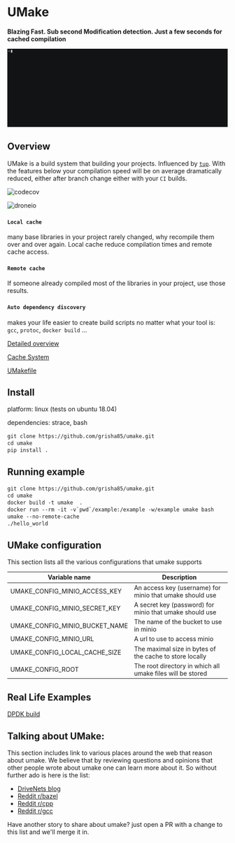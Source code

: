 UMake
=====
**Blazing Fast. Sub second Modification detection. Just a few seconds for cached compilation**

![dpdk build](doc/images/dpdk-build/dpdk-build.gif)

Overview
--------
UMake is a build system that building your projects.
Influenced by [`tup`](http://gittup.org/tup/). With the features below your compilation speed will be on average dramatically reduced, either after branch change either with your `CI` builds.

![codecov](https://codecov.io/gh/grisha85/umake/branch/master/graph/badge.svg)


![droneio](http://xrayio.com/api/badges/grisha85/umake/status.svg)


#### `Local cache`
many base libraries in your project rarely changed, why recompile them over and over again. Local cache reduce compilation times and remote cache access.

#### `Remote cache`
If someone already compiled most of the libraries in your project, use those results.

#### `Auto dependency discovery`
makes your life easier to create build scripts no matter what your tool is: `gcc`, `protoc`, `docker build` ...


[Detailed overview](doc/overview.md)

[Cache System](doc/cache.md)

[UMakefile](doc/umakefile.md)

Install
-------

platform: linux (tests on ubuntu 18.04)

dependencies: strace, bash

```
git clone https://github.com/grisha85/umake.git
cd umake
pip install .
```

Running example
---------------
```
git clone https://github.com/grisha85/umake.git
cd umake
docker build -t umake  .
docker run --rm -it -v`pwd`/example:/example -w/example umake bash
umake --no-remote-cache
./hello_world
```

UMake configuration
-------------------
This section lists all the various configurations that umake supports

| Variable name                  | Description                                                |
|--------------------------------|------------------------------------------------------------|
| UMAKE_CONFIG_MINIO_ACCESS_KEY  | An access key (username) for minio that umake should use   |
| UMAKE_CONFIG_MINIO_SECRET_KEY  | A secret key (password) for minio that umake should use    |
| UMAKE_CONFIG_MINIO_BUCKET_NAME | The name of the bucket to use in minio                     |
| UMAKE_CONFIG_MINIO_URL         | A url to use to access minio                               |
| UMAKE_CONFIG_LOCAL_CACHE_SIZE  | The maximal size in bytes of the cache to store locally    |
| UMAKE_CONFIG_ROOT              | The root directory in which all umake files will be stored |

Real Life Examples
------------------
[DPDK build](doc/dpdk-build.md)


Talking about UMake:
--------------------
This section includes link to various places around the web that reason about umake.
We believe that by reviewing questions and opinions that other people wrote about umake one can learn more about it.
So without further ado is here is the list:

* [DriveNets blog](https://drivenets.com/blog/the-inside-story-of-how-we-optimized-our-own-build-system/)
* [Reddit r/bazel](https://www.reddit.com/r/bazel/comments/fa084s/how_we_optimised_our_build_system_using_umake/)
* [Reddit r/cpp](https://www.reddit.com/r/cpp/comments/f9yjxn/how_we_optimised_our_build_system_using_umake/)
* [Reddit r/gcc](https://www.reddit.com/r/gcc/comments/faiqum/how_we_optimised_our_build_system_using_umake/)

Have another story to share about umake? just open a PR with a change to this list and we'll merge it in.
